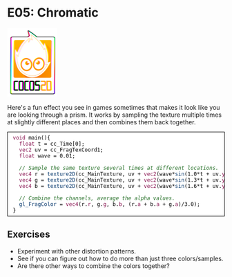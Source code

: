 # E05: Chromatic
![image](E05_Chromatic.png)

Here's a fun effect you see in games sometimes that makes it look like you are looking through a prism. It works by sampling the texture multiple times at slightly different places and then combines them back together.

<pre style="text-align:left;color:#000000; background-color:#ffffff; border:solid black 1px; padding:0.5em 1em 0.5em 1em; overflow:auto;font-size:small; font-family:monospace; "><span style="color:#881350;">void</span> main(){
  <span style="color:#881350;">float</span> t = cc_Time[0];
  <span style="color:#881350;">vec2</span> uv = cc_FragTexCoord1;
  <span style="color:#881350;">float</span> wave = 0.01;
  
  <span style="color:#236e25;"><em>// Sample the same texture several times at different locations.
</em></span>  <span style="color:#881350;">vec4</span> r = <span style="color:#003369;">texture2D</span>(cc_MainTexture, uv + <span style="color:#881350;">vec2</span>(wave*<span style="color:#003369;">sin</span>(1.0*t + uv.<span style="color:#881350;">y</span>*5.0), 0.0));
  <span style="color:#881350;">vec4</span> g = <span style="color:#003369;">texture2D</span>(cc_MainTexture, uv + <span style="color:#881350;">vec2</span>(wave*<span style="color:#003369;">sin</span>(1.3*t + uv.<span style="color:#881350;">y</span>*5.0), 0.0));
  <span style="color:#881350;">vec4</span> b = <span style="color:#003369;">texture2D</span>(cc_MainTexture, uv + <span style="color:#881350;">vec2</span>(wave*<span style="color:#003369;">sin</span>(1.6*t + uv.<span style="color:#881350;">y</span>*5.0), 0.0));
  
  <span style="color:#236e25;"><em>// Combine the channels, average the alpha values.
</em></span>  <span style="color:#003369;">gl_FragColor</span> = <span style="color:#881350;">vec4</span>(r.<span style="color:#881350;">r</span>, g.<span style="color:#881350;">g</span>, b.<span style="color:#881350;">b</span>, (r.<span style="color:#881350;">a</span> + b.<span style="color:#881350;">a</span> + g.<span style="color:#881350;">a</span>)/3.0);
}
</pre>

## Exercises

* Experiment with other distortion patterns.
* See if you can figure out how to do more than just three colors/samples.
* Are there other ways to combine the colors together?
